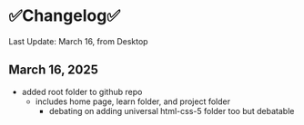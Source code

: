 # ✅Changelog✅

Last Update: March 16, from Desktop

## March 16, 2025
- added root folder to github repo
  - includes home page, learn folder, and project folder
    - debating on adding universal html-css-5 folder too but debatable 